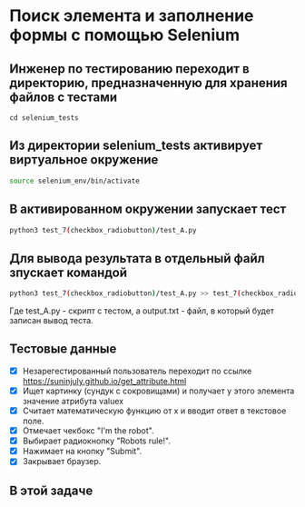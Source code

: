 # Поиск элемента и заполнение формы с помощью Selenium

## Инженер по тестированию переходит в директорию, предназначенную для хранения файлов с тестами
```
cd selenium_tests
```
## Из директории selenium_tests активирует виртуальное окружение
```sh
source selenium_env/bin/activate
```
## В активированном окружении запускает тест 
```sh
python3 test_7(checkbox_radiobutton)/test_A.py
```
## Для вывода результата в отдельный файл зпускает командой 
```sh
python3 test_7(checkbox_radiobutton)/test_A.py >> test_7(checkbox_radiobutton)/output.txt
```
Где test_A.py -  скрипт с тестом, а output.txt - файл, в который будет записан вывод теста.

## Тестовые данные
- [x] Незарегестированный пользователь переходит по ссылке https://suninjuly.github.io/get_attribute.html
- [x] Ищет картинку (сундук с сокровищами) и получает у этого элемента значение атрибута valuex
- [x] Считает математическую функцию от x и вводит ответ в текстовое поле.
- [x] Отмечает чекбокс "I'm the robot".
- [x] Выбирает радиокнопку "Robots rule!".
- [x] Нажимает на кнопку "Submit".
- [x] Закрывает браузер.

##  В этой задаче